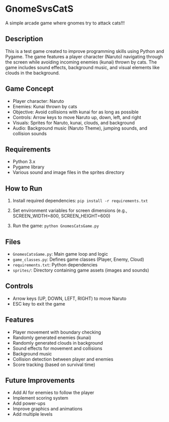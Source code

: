 # GnomeSvsCatS

A simple arcade game where gnomes try to attack cats!!!

## Description

This is a test game created to improve programming skills using Python and Pygame. The game features a player character (Naruto) navigating through the screen while avoiding incoming enemies (kunai) thrown by cats. The game includes sound effects, background music, and visual elements like clouds in the background.

## Game Concept

- Player character: Naruto
- Enemies: Kunai thrown by cats
- Objective: Avoid collisions with kunai for as long as possible
- Controls: Arrow keys to move Naruto up, down, left, and right
- Visuals: Sprites for Naruto, kunai, clouds, and background
- Audio: Background music (Naruto Theme), jumping sounds, and collision sounds

## Requirements

- Python 3.x
- Pygame library
- Various sound and image files in the sprites directory

## How to Run

1. Install required dependencies: `pip install -r requirements.txt`

2. Set environment variables for screen dimensions (e.g., SCREEN_WIDTH=800, SCREEN_HEIGHT=600)

3. Run the game: `python GnomesCatsGame.py`

## Files

- `GnomesCatsGame.py`: Main game loop and logic
- `game_classes.py`: Defines game classes (Player, Enemy, Cloud)
- `requirements.txt`: Python dependencies
- `sprites/`: Directory containing game assets (images and sounds)

## Controls

- Arrow keys (UP, DOWN, LEFT, RIGHT) to move Naruto
- ESC key to exit the game

## Features

- Player movement with boundary checking
- Randomly generated enemies (kunai)
- Randomly generated clouds in background
- Sound effects for movement and collisions
- Background music
- Collision detection between player and enemies
- Score tracking (based on survival time)

## Future Improvements

- Add AI for enemies to follow the player
- Implement scoring system
- Add power-ups
- Improve graphics and animations
- Add multiple levels
